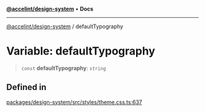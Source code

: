 [**@accelint/design-system**](../README.md) • **Docs**

***

[@accelint/design-system](../README.md) / defaultTypography

# Variable: defaultTypography

> `const` **defaultTypography**: `string`

## Defined in

[packages/design-system/src/styles/theme.css.ts:637](https://github.com/gohypergiant/standard-toolkit/blob/258694cea8ed8bbd956b3cf5da47c2c9debcf127/packages/design-system/src/styles/theme.css.ts#L637)
